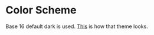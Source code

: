 # Color Scheme
Base 16 default dark is used.
[This](https://base16.netlify.app/previews/base16-default-dark.html) is how that theme looks.

